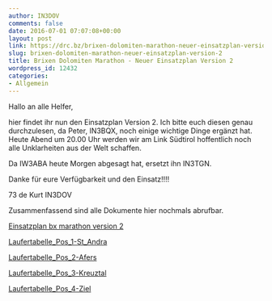 ```yaml
---
author: IN3DOV
comments: false
date: 2016-07-01 07:07:08+00:00
layout: post
link: https://drc.bz/brixen-dolomiten-marathon-neuer-einsatzplan-version-2/
slug: brixen-dolomiten-marathon-neuer-einsatzplan-version-2
title: Brixen Dolomiten Marathon - Neuer Einsatzplan Version 2
wordpress_id: 12432
categories:
- Allgemein
---
```


Hallo an alle Helfer,

hier findet ihr nun den Einsatzplan Version 2. Ich bitte euch diesen genau durchzulesen, da Peter, IN3BQX, noch einige wichtige Dinge ergänzt hat. Heute Abend um 20.00 Uhr werden wir am Link Südtirol hoffentlich noch alle Unklarheiten aus der Welt schaffen.

Da IW3ABA heute Morgen abgesagt hat, ersetzt ihn IN3TGN.

Danke für eure Verfügbarkeit und den Einsatz!!!!

73 de Kurt IN3DOV



Zusammenfassend sind alle Dokumente hier nochmals abrufbar.

[Einsatzplan bx marathon version 2](https://drc.bz/wp-content/uploads/2016/07/Einsatzplan-bx-marathon-version-2.pdf)

[Laufertabelle_Pos_1-St_Andra](https://drc.bz/wp-content/uploads/2016/06/Laufertabelle_Pos_1-St_Andra.pdf)

[Laufertabelle_Pos_2-Afers](https://drc.bz/wp-content/uploads/2016/06/Laufertabelle_Pos_2-Afers.pdf)

[Laufertabelle_Pos_3-Kreuztal](https://drc.bz/wp-content/uploads/2016/06/Laufertabelle_Pos_3-Kreuztal.pdf)

[Laufertabelle_Pos_4-Ziel](https://drc.bz/wp-content/uploads/2016/06/Laufertabelle_Pos_4-Ziel.pdf)








